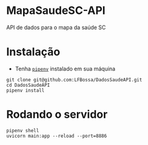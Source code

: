 # MapaSaudeSC-API
API de dados para o mapa da saúde SC

# Instalação

* Tenha [`pipenv`](https://pipenv.pypa.io/en/latest/) instalado em sua máquina

```shell
git clone git@github.com:LFBossa/DadosSaudeAPI.git
cd DadosSaudeAPI
pipenv install
```

# Rodando o servidor

```shell
pipenv shell
uvicorn main:app --reload --port=8886
```